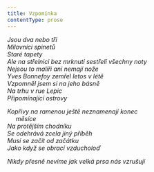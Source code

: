 ```yaml
---
title: Vzpomínka
contentType: prose
---
```


_Jsou dva nebo tři  
Milovníci spinetů  
Staré tapety  
Ale na střelnici bez mrknutí sestřelí všechny noty  
Nejsou to malíři ani nemají nože  
Yves Bonnefoy zemřel letos v létě  
Vzpomněl jsem si na jeho básně  
Na trhu v rue Lepic  
Připomínající ostrovy_

_Kopřivy na ramenou ještě neznamenají konec  
     měsíce  
Na protějším chodníku  
Se odehrává zcela jiný příběh  
Musí se začít od začátku  
Jako když se obrací vzducholoď_

_Nikdy přesně nevíme jak velká prsa nás vzrušují_
